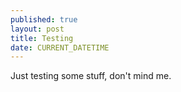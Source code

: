 ```yaml
---
published: true
layout: post
title: Testing
date: CURRENT_DATETIME
---
```


Just testing some stuff, don't mind me.